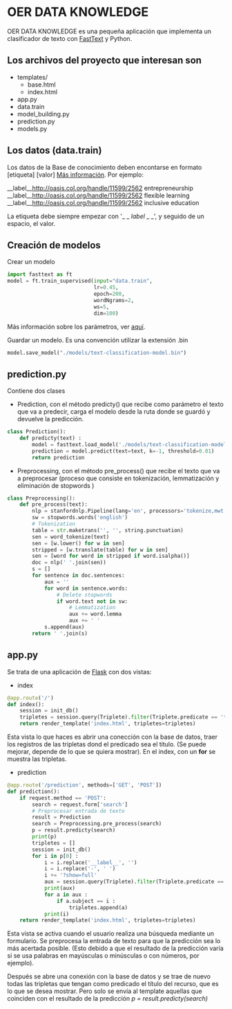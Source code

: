 # OER DATA KNOWLEDGE

OER DATA KNOWLEDGE es una pequeña aplicación que implementa un 
clasificador de texto con [FastText](https://fasttext.cc/) y Python.

## Los archivos del proyecto que interesan son

- templates/
    - base.html
    - index.html
- app.py
- data.train
- model_building.py
- prediction.py
- models.py

## Los datos (data.train)

Los datos de la Base de conocimiento deben encontarse en formato [etiqueta] [valor] [Más información](https://fasttext.cc/docs/en/supervised-tutorial.html). Por ejemplo:

__label__http://oasis.col.org/handle/11599/2562 entrepreneurship 
__label__http://oasis.col.org/handle/11599/2562 flexible learning 
__label__http://oasis.col.org/handle/11599/2562 inclusive education

La etiqueta debe siempre empezar con '_ _ _label_ _ _', y seguido de un espacio, el valor.

## Creación de modelos

Crear un modelo

```python
import fasttext as ft
model = ft.train_supervised(input="data.train",
                            lr=0.45,
                            epoch=200,
                            wordNgrams=2,
                            ws=5,
                            dim=100)
```

Más información sobre los parámetros, ver [aquí](https://fasttext.cc/docs/en/supervised-tutorial.html#word-n-grams).

Guardar un modelo. Es una convención utilizar la extensión .bin

```python
model.save_model("./models/text-classification-model.bin")
```

## prediction.py

Contiene dos clases

- Prediction, con el método predicty() que recibe como parámetro el texto que va a predecir,
carga el modelo desde la ruta donde se guardó y devuelve la predicción.

```python
class Prediction():
    def predicty(text) :
        model = fasttext.load_model('./models/text-classification-model.bin')
        prediction = model.predict(text=text, k=-1, threshold=0.01)
        return prediction
```

- Preprocessing, con el método pre_process() que recibe el texto que va a preprocesar 
(proceso que consiste en tokenización, lemmatización y eliminación de stopwords )
```python
class Preprocessing():
    def pre_process(text):
        nlp = stanfordnlp.Pipeline(lang='en', processors='tokenize,mwt,pos,lemma')
        sw = stopwords.words('english')
        # Tokenization
        table = str.maketrans('', '', string.punctuation)
        sen = word_tokenize(text)
        sen = [w.lower() for w in sen]
        stripped = [w.translate(table) for w in sen]
        sen = [word for word in stripped if word.isalpha()]
        doc = nlp(' '.join(sen))
        s = []
        for sentence in doc.sentences:
            aux = ''
            for word in sentence.words:
                # Delete stopwords
                if word.text not in sw:
                    # Lemmatization
                    aux += word.lemma
                    aux += ' '
            s.append(aux)
        return ' '.join(s)
```

## app.py

Se trata de una aplicación de [Flask](https://flask.palletsprojects.com/en/1.1.x/) con dos vistas:

- index
```python
@app.route('/')
def index():
    session = init_db()
    tripletes = session.query(Triplete).filter(Triplete.predicate == 'title')
    return render_template('index.html', tripletes=tripletes)
```
Esta vista lo que haces es abrir una conección con la base de datos, traer los 
registros de las tripletas dond el predicado sea el título. (Se puede mejorar, depende 
de lo que se quiera mostrar). En el index, con un __for__ se muestra las tripletas.

- prediction
```python
@app.route('/prediction', methods=['GET', 'POST'])
def prediction():
    if request.method == 'POST':
        search = request.form['search']
        # Preprocesar entrada de texto
        result = Prediction
        search = Preprocessing.pre_process(search)
        p = result.predicty(search)
        print(p)
        tripletes = []
        session = init_db()
        for i in p[0] :
            i = i.replace('__label__', '')
            i = i.replace('-', ' ')
            i += '?show=full'
            aux = session.query(Triplete).filter(Triplete.predicate == 'title')
            print(aux)
            for a in aux :
                if a.subject == i :
                    tripletes.append(a)
            print(i)
    return render_template('index.html', tripletes=tripletes)
```

Esta vista se activa cuando el usuario realiza una búsqueda 
mediante un formulario. Se preprocesa la entrada de texto 
para que la predicción sea lo más acertada posible. (Esto debido a 
que el resultado de la predicción varía si se usa palabras en 
mayúsculas o minúsculas o con números, por ejemplo).

Después se abre una conexión con la base de datos y se trae de 
nuevo todas las tripletas que tengan como predicado el título del 
recurso, que es lo que se desea mostrar. Pero solo se envía al template 
aquellas que coinciden con el resultado de la predicción _p = result.predicty(search)_